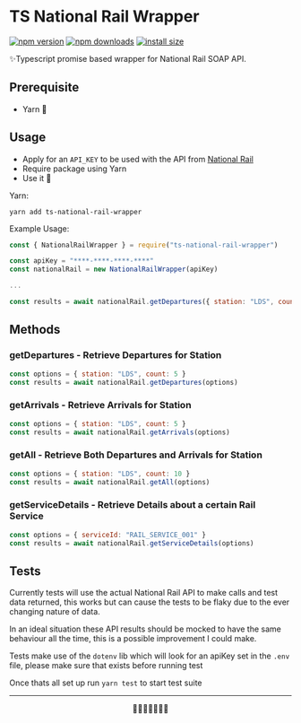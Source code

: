 # TS National Rail Wrapper

[![npm version](https://img.shields.io/npm/v/ts-national-rail-wrapper.svg?style=flat-square)](https://www.npmjs.org/package/ts-national-rail-wrapper)
[![npm downloads](https://img.shields.io/npm/dm/ts-national-rail-wrapper.svg?style=flat-square)](http://npm-stat.com/charts.html?package=ts-national-rail-wrapper)
[![install size](https://packagephobia.now.sh/badge?p=ts-national-rail-wrapper)](https://packagephobia.now.sh/result?p=ts-national-rail-wrapper)

✨Typescript promise based wrapper for National Rail SOAP API.

## Prerequisite

- Yarn 🧶

## Usage

- Apply for an `API_KEY` to be used with the API from [National Rail](http://realtime.nationalrail.co.uk/OpenLDBWSRegistration/)
- Require package using Yarn
- Use it 🚀

Yarn:
```
yarn add ts-national-rail-wrapper
```

Example Usage:
```js
const { NationalRailWrapper } = require("ts-national-rail-wrapper")

const apiKey = "****-****-****-****"
const nationalRail = new NationalRailWrapper(apiKey)

...

const results = await nationalRail.getDepartures({ station: "LDS", count: 5 })
```

## Methods

### getDepartures - Retrieve Departures for Station

```js
const options = { station: "LDS", count: 5 }
const results = await nationalRail.getDepartures(options)
```

### getArrivals - Retrieve Arrivals for Station

```js
const options = { station: "LDS", count: 5 }
const results = await nationalRail.getArrivals(options)
```

### getAll - Retrieve Both Departures and Arrivals for Station

```js
const options = { station: "LDS", count: 10 }
const results = await nationalRail.getAll(options)
```

### getServiceDetails - Retrieve Details about a certain Rail Service

```js
const options = { serviceId: "RAIL_SERVICE_001" }
const results = await nationalRail.getServiceDetails(options)
```

## Tests 

Currently tests will use the actual National Rail API to make calls and test data returned, this works but can cause the tests to be flaky due to the ever changing nature of data.

In an ideal situation these API results should be mocked to have the same behaviour all the time, this is a possible improvement I could make.

Tests make use of the `dotenv` lib which will look for an apiKey set in the `.env` file, please make sure that exists before running test

Once thats all set up run `yarn test` to start test suite

 ---
 <p align="center">
    🚂🚃🚃🚃🚃🚃✨
 </p>
